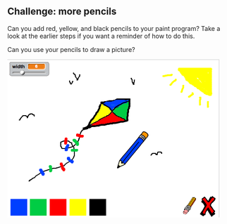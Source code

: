 ## Challenge: more pencils
Can you add red, yellow, and black pencils to your paint program? Take a look at the earlier steps if you want a reminder of how to do this.

Can you use your pencils to draw a picture?

![screenshot](images/paint-final.png)
